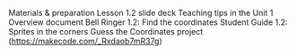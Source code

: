 Materials & preparation
Lesson 1.2 slide deck
Teaching tips in the Unit 1 Overview document
Bell Ringer 1.2: Find the coordinates
Student Guide 1.2: Sprites in the corners
Guess the Coordinates project (https://makecode.com/_Rxdaob7mR37g)

